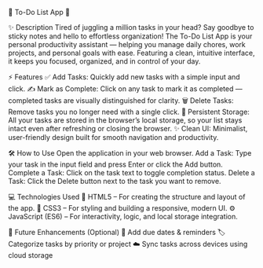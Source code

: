 📝 To-Do List App 🚀

✨ Description
Tired of juggling a million tasks in your head? Say goodbye to sticky notes and hello to effortless organization!
The To-Do List App is your personal productivity assistant — helping you manage daily chores, work projects, and personal goals with ease. Featuring a clean, intuitive interface, it keeps you focused, organized, and in control of your day.

⚡ Features
✅ Add Tasks: Quickly add new tasks with a simple input and click.
✍️ Mark as Complete: Click on any task to mark it as completed — completed tasks are visually distinguished for clarity.
🗑️ Delete Tasks: Remove tasks you no longer need with a single click.
💾 Persistent Storage: All your tasks are stored in the browser’s local storage, so your list stays intact even after refreshing or closing the browser.
✨ Clean UI: Minimalist, user-friendly design built for smooth navigation and productivity.

🛠️ How to Use
Open the application in your web browser.
Add a Task: Type your task in the input field and press Enter or click the Add button.
Complete a Task: Click on the task text to toggle completion status.
Delete a Task: Click the Delete button next to the task you want to remove.

💻 Technologies Used
🧱 HTML5 – For creating the structure and layout of the app.
🎨 CSS3 – For styling and building a responsive, modern UI.
⚙️ JavaScript (ES6) – For interactivity, logic, and local storage integration.

🌟 Future Enhancements (Optional)
📅 Add due dates & reminders
🏷️ Categorize tasks by priority or project
☁️ Sync tasks across devices using cloud storage
